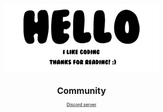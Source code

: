 <p align="center">
  <img src="https://github.com/I2rys/I2rys/blob/main/image.png?raw=true"></img>
</p>
<h1 align="center">Community</h1>
<p align="center"><a href="https://discord.com/invite/A2W7JSBNe8">Discord server</a></p>
